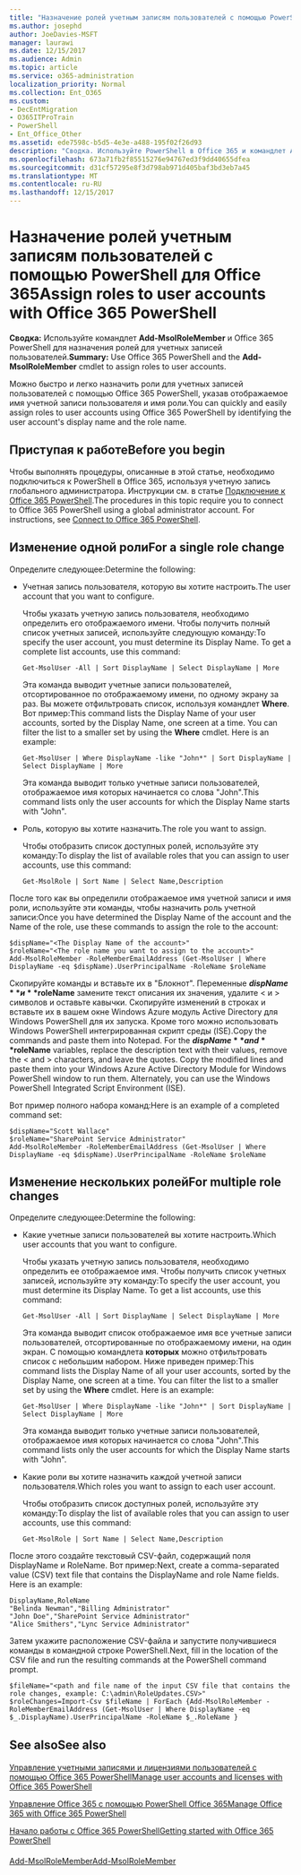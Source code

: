 ```yaml
---
title: "Назначение ролей учетным записям пользователей с помощью PowerShell для Office 365"
ms.author: josephd
author: JoeDavies-MSFT
manager: laurawi
ms.date: 12/15/2017
ms.audience: Admin
ms.topic: article
ms.service: o365-administration
localization_priority: Normal
ms.collection: Ent_O365
ms.custom:
- DecEntMigration
- O365ITProTrain
- PowerShell
- Ent_Office_Other
ms.assetid: ede7598c-b5d5-4e3e-a488-195f02f26d93
description: "Сводка. Используйте PowerShell в Office 365 и командлет Add-MsolRoleMember для назначения ролей учетным записям пользователей."
ms.openlocfilehash: 673a71fb2f85515276e94767ed3f9dd40655dfea
ms.sourcegitcommit: d31cf57295e8f3d798ab971d405baf3bd3eb7a45
ms.translationtype: MT
ms.contentlocale: ru-RU
ms.lasthandoff: 12/15/2017
---
```

# <a name="assign-roles-to-user-accounts-with-office-365-powershell"></a><span data-ttu-id="d3808-103">Назначение ролей учетным записям пользователей с помощью PowerShell для Office 365</span><span class="sxs-lookup"><span data-stu-id="d3808-103">Assign roles to user accounts with Office 365 PowerShell</span></span>

 <span data-ttu-id="d3808-104">**Сводка:** Используйте командлет **Add-MsolRoleMember** и Office 365 PowerShell для назначения ролей для учетных записей пользователей.</span><span class="sxs-lookup"><span data-stu-id="d3808-104">**Summary:** Use Office 365 PowerShell and the **Add-MsolRoleMember** cmdlet to assign roles to user accounts.</span></span>
  
<span data-ttu-id="d3808-105">Можно быстро и легко назначить роли для учетных записей пользователей с помощью Office 365 PowerShell, указав отображаемое имя учетной записи пользователя и имя роли.</span><span class="sxs-lookup"><span data-stu-id="d3808-105">You can quickly and easily assign roles to user accounts using Office 365 PowerShell by identifying the user account's display name and the role name.</span></span>
  
## <a name="before-you-begin"></a><span data-ttu-id="d3808-106">Приступая к работе</span><span class="sxs-lookup"><span data-stu-id="d3808-106">Before you begin</span></span>

<span data-ttu-id="d3808-p101">Чтобы выполнять процедуры, описанные в этой статье, необходимо подключиться к PowerShell в Office 365, используя учетную запись глобального администратора. Инструкции см. в статье [Подключение к Office 365 PowerShell](connect-to-office-365-powershell.md).</span><span class="sxs-lookup"><span data-stu-id="d3808-p101">The procedures in this topic require you to connect to Office 365 PowerShell using a global administrator account. For instructions, see [Connect to Office 365 PowerShell](connect-to-office-365-powershell.md).</span></span>
  
## <a name="for-a-single-role-change"></a><span data-ttu-id="d3808-109">Изменение одной роли</span><span class="sxs-lookup"><span data-stu-id="d3808-109">For a single role change</span></span>

<span data-ttu-id="d3808-110">Определите следующее:</span><span class="sxs-lookup"><span data-stu-id="d3808-110">Determine the following:</span></span>
  
- <span data-ttu-id="d3808-111">Учетная запись пользователя, которую вы хотите настроить.</span><span class="sxs-lookup"><span data-stu-id="d3808-111">The user account that you want to configure.</span></span>
    
    <span data-ttu-id="d3808-p102">Чтобы указать учетную запись пользователя, необходимо определить его отображаемого имени. Чтобы получить полный список учетных записей, используйте следующую команду:</span><span class="sxs-lookup"><span data-stu-id="d3808-p102">To specify the user account, you must determine its Display Name. To get a complete list accounts, use this command:</span></span>
    
  ```
  Get-MsolUser -All | Sort DisplayName | Select DisplayName | More
  ```

    <span data-ttu-id="d3808-p103">Эта команда выводит учетные записи пользователей, отсортированное по отображаемому имени, по одному экрану за раз. Вы можете отфильтровать список, используя командлет **Where**. Вот пример:</span><span class="sxs-lookup"><span data-stu-id="d3808-p103">This command lists the Display Name of your user accounts, sorted by the Display Name, one screen at a time. You can filter the list to a smaller set by using the **Where** cmdlet. Here is an example:</span></span>
    
  ```
  Get-MsolUser | Where DisplayName -like "John*" | Sort DisplayName | Select DisplayName | More
  ```

    <span data-ttu-id="d3808-117">Эта команда выводит только учетные записи пользователей, отображаемое имя которых начинается со слова "John".</span><span class="sxs-lookup"><span data-stu-id="d3808-117">This command lists only the user accounts for which the Display Name starts with "John".</span></span>
    
- <span data-ttu-id="d3808-118">Роль, которую вы хотите назначить.</span><span class="sxs-lookup"><span data-stu-id="d3808-118">The role you want to assign.</span></span>
    
    <span data-ttu-id="d3808-119">Чтобы отобразить список доступных ролей, используйте эту команду:</span><span class="sxs-lookup"><span data-stu-id="d3808-119">To display the list of available roles that you can assign to user accounts, use this command:</span></span>
    
  ```
  Get-MsolRole | Sort Name | Select Name,Description
  ```

<span data-ttu-id="d3808-120">После того как вы определили отображаемое имя учетной записи и имя роли, используйте эти команды, чтобы назначить роль учетной записи:</span><span class="sxs-lookup"><span data-stu-id="d3808-120">Once you have determined the Display Name of the account and the Name of the role, use these commands to assign the role to the account:</span></span>
  
```
$dispName="<The Display Name of the account>"
$roleName="<The role name you want to assign to the account>"
Add-MsolRoleMember -RoleMemberEmailAddress (Get-MsolUser | Where DisplayName -eq $dispName).UserPrincipalName -RoleName $roleName
```

<span data-ttu-id="d3808-p104">Скопируйте команды и вставьте их в "Блокнот". Переменные **$dispName** и **$roleName** замените текст описания их значения, удалите \< и > символов и оставьте кавычки. Скопируйте изменений в строках и вставьте их в вашем окне Windows Azure модуль Active Directory для Windows PowerShell для их запуска. Кроме того можно использовать Windows PowerShell интегрированная скрипт среды (ISE).</span><span class="sxs-lookup"><span data-stu-id="d3808-p104">Copy the commands and paste them into Notepad. For the **$dispName** and **$roleName** variables, replace the description text with their values, remove the \< and > characters, and leave the quotes. Copy the modified lines and paste them into your Windows Azure Active Directory Module for Windows PowerShell window to run them. Alternately, you can use the Windows PowerShell Integrated Script Environment (ISE).</span></span>
  
<span data-ttu-id="d3808-125">Вот пример полного набора команд:</span><span class="sxs-lookup"><span data-stu-id="d3808-125">Here is an example of a completed command set:</span></span>
  
```
$dispName="Scott Wallace"
$roleName="SharePoint Service Administrator"
Add-MsolRoleMember -RoleMemberEmailAddress (Get-MsolUser | Where DisplayName -eq $dispName).UserPrincipalName -RoleName $roleName
```

## <a name="for-multiple-role-changes"></a><span data-ttu-id="d3808-126">Изменение нескольких ролей</span><span class="sxs-lookup"><span data-stu-id="d3808-126">For multiple role changes</span></span>

<span data-ttu-id="d3808-127">Определите следующее:</span><span class="sxs-lookup"><span data-stu-id="d3808-127">Determine the following:</span></span>
  
- <span data-ttu-id="d3808-128">Какие учетные записи пользователей вы хотите настроить.</span><span class="sxs-lookup"><span data-stu-id="d3808-128">Which user accounts that you want to configure.</span></span>
    
    <span data-ttu-id="d3808-p105">Чтобы указать учетную запись пользователя, необходимо определить ее отображаемое имя. Чтобы получить список учетных записей, используйте эту команду:</span><span class="sxs-lookup"><span data-stu-id="d3808-p105">To specify the user account, you must determine its Display Name. To get a list accounts, use this command:</span></span>
    
  ```
  Get-MsolUser -All | Sort DisplayName | Select DisplayName | More
  ```

    <span data-ttu-id="d3808-p106">Эта команда выводит список отображаемое имя все учетные записи пользователей, отсортированные по отображаемому имени, на один экран. С помощью командлета **которых** можно отфильтровать список с небольшим набором. Ниже приведен пример:</span><span class="sxs-lookup"><span data-stu-id="d3808-p106">This command lists the Display Name of all your user accounts, sorted by the Display Name, one screen at a time. You can filter the list to a smaller set by using the **Where** cmdlet. Here is an example:</span></span>
    
  ```
  Get-MsolUser | Where DisplayName -like "John*" | Sort DisplayName | Select DisplayName | More
  ```

    <span data-ttu-id="d3808-134">Эта команда выводит только учетные записи пользователей, отображаемое имя которых начинается со слова "John".</span><span class="sxs-lookup"><span data-stu-id="d3808-134">This command lists only the user accounts for which the Display Name starts with "John".</span></span>
    
- <span data-ttu-id="d3808-135">Какие роли вы хотите назначить каждой учетной записи пользователя.</span><span class="sxs-lookup"><span data-stu-id="d3808-135">Which roles you want to assign to each user account.</span></span>
    
    <span data-ttu-id="d3808-136">Чтобы отобразить список доступных ролей, используйте эту команду:</span><span class="sxs-lookup"><span data-stu-id="d3808-136">To display the list of available roles that you can assign to user accounts, use this command:</span></span>
    
  ```
  Get-MsolRole | Sort Name | Select Name,Description
  ```

<span data-ttu-id="d3808-p107">После этого создайте текстовый CSV-файл, содержащий поля DisplayName и RoleName. Вот пример:</span><span class="sxs-lookup"><span data-stu-id="d3808-p107">Next, create a comma-separated value (CSV) text file that contains the DisplayName and role Name fields. Here is an example:</span></span>
  
```
DisplayName,RoleName
"Belinda Newman","Billing Administrator"
"John Doe","SharePoint Service Administrator"
"Alice Smithers","Lync Service Administrator"
```

<span data-ttu-id="d3808-139">Затем укажите расположение CSV-файла и запустите получившиеся команды в командной строке PowerShell.</span><span class="sxs-lookup"><span data-stu-id="d3808-139">Next, fill in the location of the CSV file and run the resulting commands at the PowerShell command prompt.</span></span>
  
```
$fileName="<path and file name of the input CSV file that contains the role changes, example: C:\admin\RoleUpdates.CSV>"
$roleChanges=Import-Csv $fileName | ForEach {Add-MsolRoleMember -RoleMemberEmailAddress (Get-MsolUser | Where DisplayName -eq $_.DisplayName).UserPrincipalName -RoleName $_.RoleName }

```

## <a name="see-also"></a><span data-ttu-id="d3808-140">See also</span><span class="sxs-lookup"><span data-stu-id="d3808-140">See also</span></span>

#### 

[<span data-ttu-id="d3808-141">Управление учетными записями и лицензиями пользователей с помощью Office 365 PowerShell</span><span class="sxs-lookup"><span data-stu-id="d3808-141">Manage user accounts and licenses with Office 365 PowerShell</span></span>](manage-user-accounts-and-licenses-with-office-365-powershell.md)
  
[<span data-ttu-id="d3808-142">Управление Office 365 с помощью PowerShell Office 365</span><span class="sxs-lookup"><span data-stu-id="d3808-142">Manage Office 365 with Office 365 PowerShell</span></span>](manage-office-365-with-office-365-powershell.md)
  
[<span data-ttu-id="d3808-143">Начало работы с Office 365 PowerShell</span><span class="sxs-lookup"><span data-stu-id="d3808-143">Getting started with Office 365 PowerShell</span></span>](getting-started-with-office-365-powershell.md)
#### 

[<span data-ttu-id="d3808-144">Add-MsolRoleMember</span><span class="sxs-lookup"><span data-stu-id="d3808-144">Add-MsolRoleMember</span></span>](https://msdn.microsoft.com/library/dn194120.aspx)

